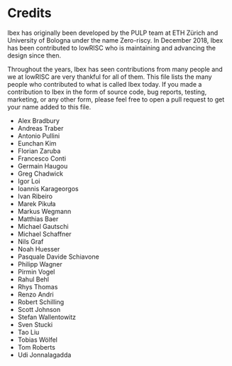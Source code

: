 Credits
=======

Ibex has originally been developed by the PULP team at ETH Zürich and
University of Bologna under the name Zero-riscy. In December 2018, Ibex has
been contributed to lowRISC who is maintaining and advancing the design since
then.

Throughout the years, Ibex has seen contributions from many people and we at
lowRISC are very thankful for all of them. This file lists the many people who
contributed to what is called Ibex today. If you made a contribution to Ibex
in the form of source code, bug reports, testing, marketing, or any other form,
please feel free to open a pull request to get your name added to this file.

- Alex Bradbury
- Andreas Traber
- Antonio Pullini
- Eunchan Kim
- Florian Zaruba
- Francesco Conti
- Germain Haugou
- Greg Chadwick
- Igor Loi
- Ioannis Karageorgos
- Ivan Ribeiro
- Marek Pikuła
- Markus Wegmann
- Matthias Baer
- Michael Gautschi
- Michael Schaffner
- Nils Graf
- Noah Huesser
- Pasquale Davide Schiavone
- Philipp Wagner
- Pirmin Vogel
- Rahul Behl
- Rhys Thomas
- Renzo Andri
- Robert Schilling
- Scott Johnson
- Stefan Wallentowitz
- Sven Stucki
- Tao Liu
- Tobias Wölfel
- Tom Roberts
- Udi Jonnalagadda
